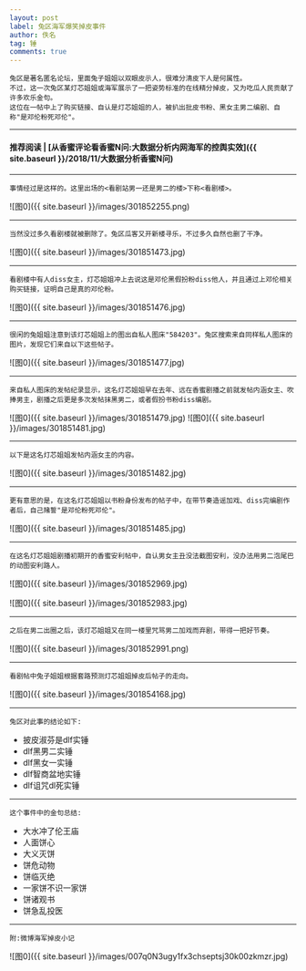 ```yaml
---
layout: post
label: 兔区海军爆笑掉皮事件
author: 佚名
tag: 锤
comments: true
---
```


    兔区是著名匿名论坛，里面兔子姐姐以双眼皮示人，很难分清皮下人是何属性。
    不过，这一次兔区某灯芯姐姐或海军展示了一把姿势标准的在线精分掉皮，又为吃瓜人民贡献了许多欢乐金句。
    这位在一帖中上了购买链接、自认是灯芯姐姐的人，被扒出批皮书粉、黑女主男二编剧、自称"是邓伦粉死邓伦"。

---
#### 推荐阅读 | [从香蜜评论看香蜜N问:大数据分析内网海军的控舆实效]({{ site.baseurl }}/2018/11/大数据分析香蜜N问)
---

    事情经过是这样的。这里出场的<看剧站男一还是男二的楼>下称<看剧楼>。

![图0]({{ site.baseurl }}/images/301852255.png)

---

    当然没过多久看剧楼就被删除了。兔区瓜客又开新楼寻乐，不过多久自然也删了干净。

![图0]({{ site.baseurl }}/images/301851473.jpg)

---

    看剧楼中有人diss女主，灯芯姐姐冲上去说这是邓伦黑假扮粉diss他人，并且通过上邓伦相关购买链接，证明自己是真的邓伦粉。

![图0]({{ site.baseurl }}/images/301851476.jpg)
    
---

    很闲的兔姐姐注意到该灯芯姐姐上的图出自私人图床"584203"。兔区搜索来自同样私人图床的图片，发现它们来自以下这些帖子。
    
![图0]({{ site.baseurl }}/images/301851477.jpg)

---

    来自私人图床的发帖纪录显示，这名灯芯姐姐早在去年、远在香蜜剧播之前就发帖内涵女主、吹捧男主，剧播之后更是多次发帖抹黑男二，或者假扮书粉diss编剧。

![图0]({{ site.baseurl }}/images/301851479.jpg)
![图0]({{ site.baseurl }}/images/301851481.jpg)

---

    以下是这名灯芯姐姐发帖内涵女主的内容。

![图0]({{ site.baseurl }}/images/301851482.jpg)

---

    更有意思的是，在这名灯芯姐姐以书粉身份发布的帖子中，在带节奏造谣加戏、diss完编剧作者后，自己赌誓"是邓伦粉死邓伦"。

![图0]({{ site.baseurl }}/images/301851485.jpg)

---

    在这名灯芯姐姐剧播初期开的香蜜安利帖中，自认男女主丑没法截图安利，没办法用男二泡尾巴的动图安利路人。

![图0]({{ site.baseurl }}/images/301852969.jpg)

![图0]({{ site.baseurl }}/images/301852983.jpg)

---

    之后在男二出圈之后，该灯芯姐姐又在同一楼里咒骂男二加戏而弃剧，带得一把好节奏。

![图0]({{ site.baseurl }}/images/301852991.png)

---

    看剧帖中兔子姐姐根据套路预测灯芯姐姐掉皮后帖子的走向。
    
![图0]({{ site.baseurl }}/images/301854168.jpg)
    
---

    兔区对此事的结论如下:
    
+ 披皮淑芬是dlf实锤
+ dlf黑男二实锤
+ dlf黑女一实锤
+ dlf智商盆地实锤
+ dlf诅咒dl死实锤

---

    这个事件中的金句总结:
    
+ 大水冲了伦王庙
+ 人面饼心
+ 大义灭饼
+ 饼危动物
+ 饼临灭绝
+ 一家饼不识一家饼
+ 饼诸观书
+ 饼急乱投医



---

    附:微博海军掉皮小记

![图0]({{ site.baseurl }}/images/007q0N3ugy1fx3chseptsj30k00zkmzr.jpg)
